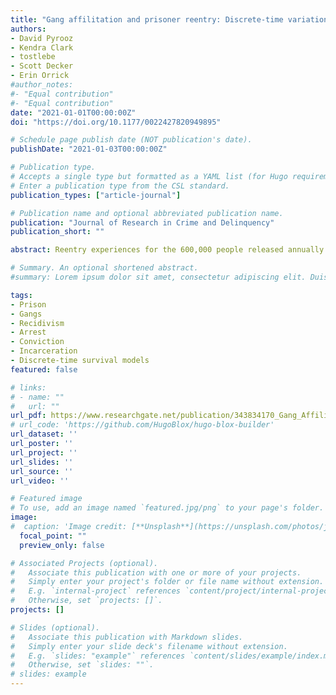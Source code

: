 ```yaml
---
title: "Gang affilitation and prisoner reentry: Discrete-time variation in recidivism by current, former, and non-gang status"
authors:
- David Pyrooz
- Kendra Clark
- tostlebe
- Scott Decker
- Erin Orrick
#author_notes:
#- "Equal contribution"
#- "Equal contribution"
date: "2021-01-01T00:00:00Z"
doi: "https://doi.org/10.1177/0022427820949895"

# Schedule page publish date (NOT publication's date).
publishDate: "2021-01-03T00:00:00Z"

# Publication type.
# Accepts a single type but formatted as a YAML list (for Hugo requirements).
# Enter a publication type from the CSL standard.
publication_types: ["article-journal"]

# Publication name and optional abbreviated publication name.
publication: "Journal of Research in Crime and Delinquency"
publication_short: ""

abstract: Reentry experiences for the 600,000 people released annually from federal and state prisons differ vastly. We contend that gangs, which rose to prominence alongside mass incarceration, are an overlooked source of variation in reentry experiences. Drawing on precepts from the street gang literature, we test whether patterns of recidivism differ by official and survey measures of current, former, and non-gang status. Data from a representative sample of 802 prisoners interviewed prior to their release in 2016 were linked to 36 months of post-release arrest, conviction, and imprisonment records. Survival curves and multivariable discrete-time survival analysis were used to test for differential patterns of recidivism. The conditional risk of recidivism varied by gang status. Current gang members maintained the greatest risk for all recidivism types. While former gang members were more likely to get arrested than non-gang members, there were no differences in conviction and imprisonment. Official and survey gang measures mostly told the same story, although official measures appeared to be more reliable determinants of recidivism than survey measures. Distinguishing former from current and non-gang members is important for policy, practice, and research. These findings renew calls to understand and respond to social groups and networks like gangs for prisoner reentry.

# Summary. An optional shortened abstract.
#summary: Lorem ipsum dolor sit amet, consectetur adipiscing elit. Duis posuere tellus ac convallis placerat. Proin tincidunt magna sed ex sollicitudin condimentum.

tags:
- Prison
- Gangs
- Recidivism
- Arrest
- Conviction
- Incarceration
- Discrete-time survival models
featured: false

# links:
# - name: ""
#   url: ""
url_pdf: https://www.researchgate.net/publication/343834170_Gang_Affiliation_and_Prisoner_Reentry_Discrete-Time_Variation_in_Recidivism_by_Current_Former_and_Non-Gang_Status?_sg%5B0%5D=BUwAnV8HSMI1JNVmE74eHQLs5aHOS8B0Jq7I-6t38BQOWgP0qLQJhlCmv9ECS7yOgFF2Xu5yIxJAJqD2eWMF0DPDthLuhluNxVC55TP-.OLsPevgpbQrMYlFmtTzyYri3VKxtW7oPazaOx6grugRqLeCaSTld8zn-67be7iWdvvCUT85AzUFD6hM1jBkcyg&_tp=eyJjb250ZXh0Ijp7ImZpcnN0UGFnZSI6InByb2ZpbGUiLCJwYWdlIjoicHJvZmlsZSIsInBvc2l0aW9uIjoicGFnZUNvbnRlbnQifX0
# url_code: 'https://github.com/HugoBlox/hugo-blox-builder'
url_dataset: ''
url_poster: ''
url_project: ''
url_slides: ''
url_source: ''
url_video: ''

# Featured image
# To use, add an image named `featured.jpg/png` to your page's folder. 
image:
#  caption: 'Image credit: [**Unsplash**](https://unsplash.com/photos/jdD8gXaTZsc)'
  focal_point: ""
  preview_only: false

# Associated Projects (optional).
#   Associate this publication with one or more of your projects.
#   Simply enter your project's folder or file name without extension.
#   E.g. `internal-project` references `content/project/internal-project/index.md`.
#   Otherwise, set `projects: []`.
projects: []

# Slides (optional).
#   Associate this publication with Markdown slides.
#   Simply enter your slide deck's filename without extension.
#   E.g. `slides: "example"` references `content/slides/example/index.md`.
#   Otherwise, set `slides: ""`.
# slides: example
---
```

